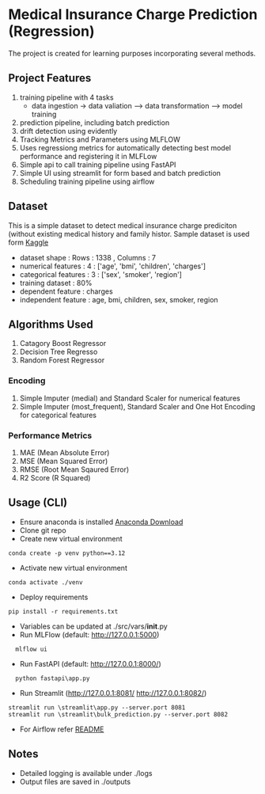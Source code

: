 # Medical Insurance Charge Prediction (Regression)

The project is created for learning purposes incorporating several methods.

## Project Features

1. training pipeline with 4 tasks
   - data ingestion -> data valiation --> data transformation --> model training
2. prediction pipeline, including batch prediction
3. drift detection using evidently
4. Tracking Metrics and Parameters using MLFLOW
5. Uses regressiong metrics for automatically detecting best model performance and registering it in MLFLow
6. Simple api to call training pipeline using FastAPI
7. Simple UI using streamlit for form based and batch prediction
8. Scheduling training pipeline using airflow


## Dataset
This is a simple dataset to detect medical insurance charge prediciton (without existing medical history and family histor.
Sample dataset is used form [Kaggle](https://www.kaggle.com/)<br />

 - dataset shape : Rows : 1338 , Columns : 7<br />
 - numerical features : 4 : ['age', 'bmi', 'children', 'charges']
 - categorical features : 3 : ['sex', 'smoker', 'region']
 - training dataset : 80%
 - dependent feature : charges
 - independent feature : age, bmi, children, sex, smoker, region


## Algorithms Used
1. Catagory Boost Regressor
2. Decision Tree Regresso
3. Random Forest Regressor

### Encoding
1. Simple Imputer (medial) and Standard Scaler for numerical features
2. Simple Imputer (most_frequent), Standard Scaler and One Hot Encoding for categorical features
   
### Performance Metrics
1. MAE (Mean Absolute Error)
2. MSE (Mean Squared Error)
3. RMSE (Root Mean Sqaured Error)
4. R2 Score (R Squared)

## Usage (CLI)

- Ensure anaconda is installed [Anaconda Download](https://www.anaconda.com/download)
- Clone git repo
- Create new virtual environment
```
conda create -p venv python==3.12

```

- Activate new virtual environment
```
conda activate ./venv
```

- Deploy requirements
```
pip install -r requirements.txt
```

- Variables can be updated at ./src/vars/__init__.py
- Run MLFlow (default: http://127.0.0.1:5000)
```
  mlflow ui
```

- Run FastAPI (default: http://127.0.0.1:8000/)
```
  python fastapi\app.py
```
- Run Streamlit (http://127.0.0.1:8081/  http://127.0.0.1:8082/)
```
streamlit run \streamlit\app.py --server.port 8081
streamlit run \streamlit\bulk_prediction.py --server.port 8082
```

- For Airflow refer [README](https://github.com/tdtheautomator/ml-03-medical-insurance-cost/blob/main/airflow/README.md)

## Notes
- Detailed logging is available under ./logs
- Output files are saved in ./outputs